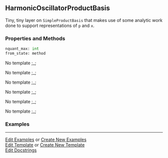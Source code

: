 ## <a id="Psience.BasisReps.HarmonicOscillator.HarmonicOscillatorProductBasis">HarmonicOscillatorProductBasis</a>
Tiny, tiny layer on `SimpleProductBasis` that makes use of some analytic work done
to support representations of `p` and `x`.

### Properties and Methods
```python
nquant_max: int
from_state: method
```
No template ;_;

No template ;_;

No template ;_;

No template ;_;

No template ;_;

No template ;_;

### Examples


___

[Edit Examples](https://github.com/McCoyGroup/Psience/edit/edit/ci/examples/ci/docs/Psience/BasisReps/HarmonicOscillator/HarmonicOscillatorProductBasis.md) or 
[Create New Examples](https://github.com/McCoyGroup/Psience/new/edit/?filename=ci/examples/ci/docs/Psience/BasisReps/HarmonicOscillator/HarmonicOscillatorProductBasis.md) <br/>
[Edit Template](https://github.com/McCoyGroup/Psience/edit/edit/ci/docs/ci/docs/Psience/BasisReps/HarmonicOscillator/HarmonicOscillatorProductBasis.md) or 
[Create New Template](https://github.com/McCoyGroup/Psience/new/edit/?filename=ci/docs/templates/ci/docs/Psience/BasisReps/HarmonicOscillator/HarmonicOscillatorProductBasis.md) <br/>
[Edit Docstrings](https://github.com/McCoyGroup/Psience/edit/edit/Psience/BasisReps/HarmonicOscillator.py?message=Update%20Docs)